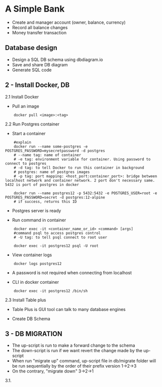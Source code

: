 # A Simple Bank

- Create and manager account (owner, balance, currency)
- Record all balance changes
- Money transfer transaction

## Database design

- Design a SQL DB schema using dbdiagram.io
- Save and share DB diagram
- Generate SQL code

## 2 - Install Docker, DB

2.1 Install Docker

- Pull an image

```shell
    docker pull <image>:<tag>
```

2.2 Run Postgres container

- Start a container

```shell
    #explain
    docker run --name some-postgres -e POSTGRES_PASSWORD=mysecretpassword -d postgres
    # --name tag: name of container
    # -e tag: environment variable for container. Using password to connect to postgres
    # -d tag: to tell Docker to run this container in background
    # postgres: name of postgres images
    # -p tag: port mapping: <host_port:container_port>: bridge between localhost network and container network. 2 port don't necessary same. 5432 is port of postgres in docker

    docker run --name postgres12 -p 5432:5432 -e POSTGRES_USER=root -e POSTGRES_PASSWORD=secret -d postgres:12-alpine
    # if success, returns this ID
```

- Postgres server is ready

- Run command in container

```shell
    docker exec -it <container_name_or_id> <command> [args]
    #command psql to access postgres control
    # -U tag: to tell psql connect to root user

    docker exec -it postgres12 psql -U root
```

- View container logs

```shell
    docker logs postgres12
```

- A password is not required when connecting from localhost

- CLI in docker container

```shell
    docker exec -it postgres12 /bin/sh
```

2.3 Install Table plus

- Table Plus is GUI tool can talk to many database engines

- Create DB Schema

## 3 - DB MIGRATION

- The up-script is run to make a forward change to the schema
- The down-script is run if we want revert the change made by the up-script
- When run "migrate up" command, up-script file in db/migrate folder will be run sequentially by the order of their prefix version 1->2->3
- On the contrary, "migrate down" 3->2->1


3.1.
